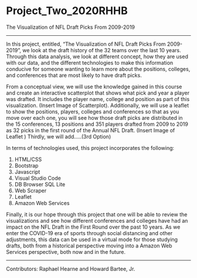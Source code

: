 # Project_Two_2020RHHB

The Visualization of NFL Draft Picks From 2009-2019
________________________________________

In this project, entitled, “The Visualization of NFL Draft Picks From 2009-2019”, we look at the draft history of the 32 teams over the last 10 years.  Through this data analysis, we look at different concept, how they are used with our data, and the different technologies to make this information conducive for someone wanting to learn more about the positions, colleges, and conferences that are most likely to have draft picks. 

From a conceptual view, we will use the knowledge gained in this course and create an interactive scatterplot that shows what pick and year a player was drafted.  It includes the player name, college and position as part of this visualization. (Insert Image of Scatterplot). Additionally, we will use a leaflet to show the positions, players, colleges and conferences so that as you move over each one, you will see how those draft picks are distributed in the 15 conferences, 13 positions and 351 players drafted from 2009 to 2019 as 32 picks in the first round of the Annual NFL Draft. (Insert Image of Leaflet )  Thirdly, we will add…..(3rd Option)   

In terms of technologies used, this project incorporates the following: 
1.	HTML/CSS
2.	Bootstrap
3.	Javascript
4.	Visual Studio Code
5.	DB Browser SQL Lite
6.	Web Scraper
7.	Leaflet
8.	Amazon Web Services

Finally, it is our hope through this project that one will be able to review the visualizations and see how  different conferences and colleges have had an impact on the NFL Draft in the First Round over the past 10 years.  As we enter the COVID-19 era of sports through social distancing and other adjustments, this data can be used in a virtual mode for those studying drafts, both from a historical perspective moving into a Amazon Web Services perspective, both now and in the future. 
________________________________________
Contributors: Raphael Hearne and Howard Bartee, Jr. 
